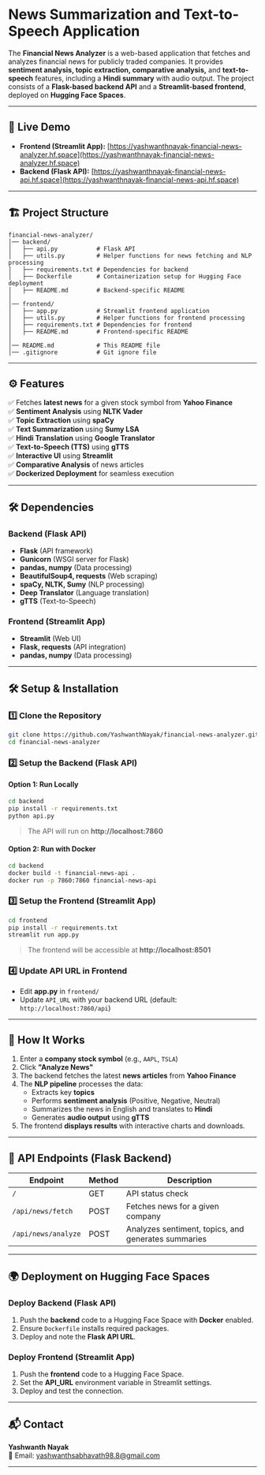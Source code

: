 # News Summarization and Text-to-Speech Application 

The **Financial News Analyzer** is a web-based application that fetches and analyzes financial news for publicly traded companies. It provides **sentiment analysis, topic extraction, comparative analysis,** and **text-to-speech** features, including a **Hindi summary** with audio output. The project consists of a **Flask-based backend API** and a **Streamlit-based frontend**, deployed on **Hugging Face Spaces**.

---

## 🚀 Live Demo

- **Frontend (Streamlit App):** [https://yashwanthnayak-financial-news-analyzer.hf.space](https://yashwanthnayak-financial-news-analyzer.hf.space)
- **Backend (Flask API):** [https://yashwanthnayak-financial-news-api.hf.space](https://yashwanthnayak-financial-news-api.hf.space)

---

## 🏗️ Project Structure

```
financial-news-analyzer/
│── backend/
│   ├── api.py           # Flask API
│   ├── utils.py         # Helper functions for news fetching and NLP processing
│   ├── requirements.txt # Dependencies for backend
│   ├── Dockerfile       # Containerization setup for Hugging Face deployment
│   ├── README.md        # Backend-specific README
│
│── frontend/
│   ├── app.py           # Streamlit frontend application
│   ├── utils.py         # Helper functions for frontend processing
│   ├── requirements.txt # Dependencies for frontend
│   ├── README.md        # Frontend-specific README
│
│── README.md            # This README file
│── .gitignore           # Git ignore file
```

---

## ⚙️ Features

✅ Fetches **latest news** for a given stock symbol from **Yahoo Finance**  
✅ **Sentiment Analysis** using **NLTK Vader**  
✅ **Topic Extraction** using **spaCy**  
✅ **Text Summarization** using **Sumy LSA**  
✅ **Hindi Translation** using **Google Translator**  
✅ **Text-to-Speech (TTS)** using **gTTS**  
✅ **Interactive UI** using **Streamlit**  
✅ **Comparative Analysis** of news articles   
✅ **Dockerized Deployment** for seamless execution  

---

## 🛠️ Dependencies

### **Backend (Flask API)**
- **Flask** (API framework)
- **Gunicorn** (WSGI server for Flask)
- **pandas, numpy** (Data processing)
- **BeautifulSoup4, requests** (Web scraping)
- **spaCy, NLTK, Sumy** (NLP processing)
- **Deep Translator** (Language translation)
- **gTTS** (Text-to-Speech)

### **Frontend (Streamlit App)**
- **Streamlit** (Web UI)
- **Flask, requests** (API integration)
- **pandas, numpy** (Data processing)

---

## 🛠️ Setup & Installation

### **1️⃣ Clone the Repository**
```bash
git clone https://github.com/YashwanthNayak/financial-news-analyzer.git
cd financial-news-analyzer
```

### **2️⃣ Setup the Backend (Flask API)**
#### **Option 1: Run Locally**
```bash
cd backend
pip install -r requirements.txt
python api.py
```
> The API will run on **http://localhost:7860**

#### **Option 2: Run with Docker**
```bash
cd backend
docker build -t financial-news-api .
docker run -p 7860:7860 financial-news-api
```

### **3️⃣ Setup the Frontend (Streamlit App)**
```bash
cd frontend
pip install -r requirements.txt
streamlit run app.py
```
> The frontend will be accessible at **http://localhost:8501**

### **4️⃣ Update API URL in Frontend**
- Edit **app.py** in `frontend/`
- Update `API_URL` with your backend URL (default: `http://localhost:7860/api`)

---

## 🎯 How It Works

1. Enter a **company stock symbol** (e.g., `AAPL`, `TSLA`)
2. Click **"Analyze News"**
3. The backend fetches the latest **news articles** from **Yahoo Finance**
4. The **NLP pipeline** processes the data:
   - Extracts key **topics**
   - Performs **sentiment analysis** (Positive, Negative, Neutral)
   - Summarizes the news in English and translates to **Hindi**
   - Generates **audio output** using **gTTS**
5. The frontend **displays results** with interactive charts and downloads.

---

## 📌 API Endpoints (Flask Backend)
| Endpoint | Method | Description |
|----------|--------|-------------|
| `/` | GET | API status check |
| `/api/news/fetch` | POST | Fetches news for a given company |
| `/api/news/analyze` | POST | Analyzes sentiment, topics, and generates summaries |

---

## 🌍 Deployment on Hugging Face Spaces
### **Deploy Backend** (Flask API)
1. Push the **backend** code to a Hugging Face Space with **Docker** enabled.
2. Ensure `Dockerfile` installs required packages.
3. Deploy and note the **Flask API URL**.

### **Deploy Frontend** (Streamlit App)
1. Push the **frontend** code to a Hugging Face Space.
2. Set the **API_URL** environment variable in Streamlit settings.
3. Deploy and test the connection.

---

## 📬 Contact
**Yashwanth Nayak**  
📧 Email: yashwanthsabhavath98.8@gmail.com  

---


